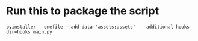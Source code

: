 # Run this to package the script
```pyinstaller --onefile --add-data 'assets;assets'  --additional-hooks-dir=hooks main.py```